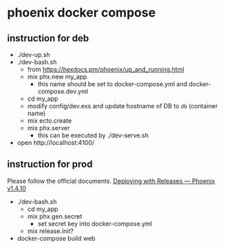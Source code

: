 # phoenix docker compose

## instruction for deb

- ./dev-up.sh
- ./dev-bash.sh
  - from https://hexdocs.pm/phoenix/up_and_running.html
  - mix phx.new my_app
    - this name should be set to docker-compose.yml and docker-compose.dev.yml
  - cd my_app
  - modify config/dev.exs and update hostname of DB to `db` (container name)
  - mix ecto.create
  - mix phx.server
    - this can be executed by ./dev-serve.sh
- open http://localhost:4100/

## instruction for prod
Please follow the official documents.
[Deploying with Releases — Phoenix v1.4.10](https://hexdocs.pm/phoenix/releases.html)

- ./dev-bash.sh
  - cd my_app
  - mix phx.gen.secret
    - set secret key into docker-compose.yml
  - mix release.init?
- docker-compose build web
